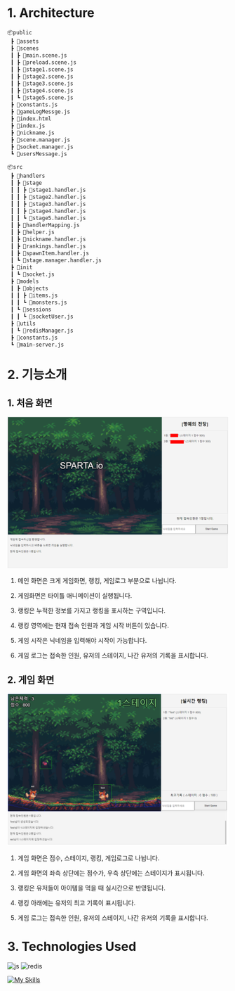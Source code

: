 # 1. Architecture

```
📦public
 ┣ 📂assets
 ┣ 📂scenes
 ┃ ┣ 📜main.scene.js
 ┃ ┣ 📜preload.scene.js
 ┃ ┣ 📜stage1.scene.js
 ┃ ┣ 📜stage2.scene.js
 ┃ ┣ 📜stage3.scene.js
 ┃ ┣ 📜stage4.scene.js
 ┃ ┗ 📜stage5.scene.js
 ┣ 📜constants.js
 ┣ 📜gameLogMessge.js
 ┣ 📜index.html
 ┣ 📜index.js
 ┣ 📜nickname.js
 ┣ 📜scene.manager.js
 ┣ 📜socket.manager.js
 ┗ 📜usersMessage.js
```

```
📦src
 ┣ 📂handlers
 ┃ ┣ 📂stage
 ┃ ┃ ┣ 📜stage1.handler.js
 ┃ ┃ ┣ 📜stage2.handler.js
 ┃ ┃ ┣ 📜stage3.handler.js
 ┃ ┃ ┣ 📜stage4.handler.js
 ┃ ┃ ┗ 📜stage5.handler.js
 ┃ ┣ 📜handlerMapping.js
 ┃ ┣ 📜helper.js
 ┃ ┣ 📜nickname.handler.js
 ┃ ┣ 📜rankings.handler.js
 ┃ ┣ 📜spawnItem.handler.js
 ┃ ┗ 📜stage.manager.handler.js
 ┣ 📂init
 ┃ ┗ 📜socket.js
 ┣ 📂models
 ┃ ┣ 📂objects
 ┃ ┃ ┣ 📜items.js
 ┃ ┃ ┗ 📜monsters.js
 ┃ ┗ 📂sessions
 ┃ ┃ ┗ 📜socketUser.js
 ┣ 📂utils
 ┃ ┗ 📜redisManager.js
 ┣ 📜constants.js
 ┗ 📜main-server.js
```

# 2. 기능소개

## 1. 처음 화면 

![메인 화면](readme/메인화면.png)

1. 메인 화면은 크게 게임화면, 랭킹, 게임로그 부분으로 나뉩니다.

2. 게임화면은 타이틀 애니메이션이 실행됩니다.

3. 랭킹은 누적한 정보를 가지고 랭킹을 표시하는 구역입니다.

4. 랭킹 영역에는 현재 접속 인원과 게임 시작 버튼이 있습니다.

5. 게임 시작은 닉네임을 입력해야 시작이 가능합니다.

6. 게임 로그는 접속한 인원, 유저의 스테이지, 나간 유저의 기록을 표시합니다.


## 2. 게임 화면 

![게임 화면](readme/게임화면.png)

1. 게임 화면은 점수, 스테이지, 랭킹, 게임로그로 나뉩니다.

2. 게임 화면의 좌측 상단에는 점수가, 우측 상단에는 스테이지가 표시됩니다.

3. 랭킹은 유저들이 아이템을 먹을 때 실시간으로 반영됩니다.

4. 랭킹 아래에는 유저의 최고 기록이 표시됩니다.

6. 게임 로그는 접속한 인원, 유저의 스테이지, 나간 유저의 기록을 표시합니다.


# 3. Technologies Used
![js](https://img.shields.io/badge/JavaScript-F7DF1E?style=for-the-badge&logo=JavaScript&logoColor=white)
![redis](https://img.shields.io/badge/Redis-DC382D?style=for-the-badge&logo=redis&logoColor=white)


[![My Skills](https://skillicons.dev/icons?i=nodejs,aws&theme=light)](https://skillicons.dev)
